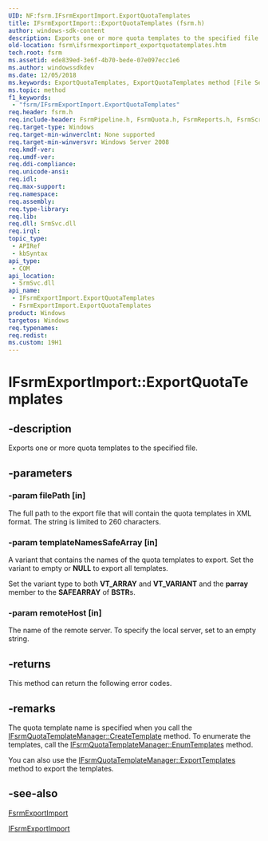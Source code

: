 ```yaml
---
UID: NF:fsrm.IFsrmExportImport.ExportQuotaTemplates
title: IFsrmExportImport::ExportQuotaTemplates (fsrm.h)
author: windows-sdk-content
description: Exports one or more quota templates to the specified file.
old-location: fsrm\ifsrmexportimport_exportquotatemplates.htm
tech.root: fsrm
ms.assetid: ede839ed-3e6f-4b70-bede-07e097ecc1e6
ms.author: windowssdkdev
ms.date: 12/05/2018
ms.keywords: ExportQuotaTemplates, ExportQuotaTemplates method [File Server Resource Manager], ExportQuotaTemplates method [File Server Resource Manager],FsrmExportImport class, ExportQuotaTemplates method [File Server Resource Manager],IFsrmExportImport interface, FsrmExportImport class [File Server Resource Manager],ExportQuotaTemplates method, IFsrmExportImport interface [File Server Resource Manager],ExportQuotaTemplates method, IFsrmExportImport.ExportQuotaTemplates, IFsrmExportImport::ExportQuotaTemplates, fs.ifsrmexportimport_exportquotatemplates, fsrm.ifsrmexportimport_exportquotatemplates, fsrm/IFsrmExportImport::ExportQuotaTemplates
ms.topic: method
f1_keywords: 
 - "fsrm/IFsrmExportImport.ExportQuotaTemplates"
req.header: fsrm.h
req.include-header: FsrmPipeline.h, FsrmQuota.h, FsrmReports.h, FsrmScreen.h, FsrmTlb.h
req.target-type: Windows
req.target-min-winverclnt: None supported
req.target-min-winversvr: Windows Server 2008
req.kmdf-ver: 
req.umdf-ver: 
req.ddi-compliance: 
req.unicode-ansi: 
req.idl: 
req.max-support: 
req.namespace: 
req.assembly: 
req.type-library: 
req.lib: 
req.dll: SrmSvc.dll
req.irql: 
topic_type:
 - APIRef
 - kbSyntax
api_type:
 - COM
api_location:
 - SrmSvc.dll
api_name:
 - IFsrmExportImport.ExportQuotaTemplates
 - FsrmExportImport.ExportQuotaTemplates
product: Windows
targetos: Windows
req.typenames: 
req.redist: 
ms.custom: 19H1
---
```


# IFsrmExportImport::ExportQuotaTemplates


## -description


Exports one or more quota templates to the specified file.


## -parameters




### -param filePath [in]

The full path to the export file that will contain the quota templates in XML format. The string is limited 
      to 260 characters.


### -param templateNamesSafeArray [in]

A variant that contains the names of the quota templates to export. Set the variant to empty or 
       <b>NULL</b> to export all templates.

Set the variant type to both <b>VT_ARRAY</b> and <b>VT_VARIANT</b> and 
       the <b>parray</b> member to the <b>SAFEARRAY</b> of 
       <b>BSTR</b>s.


### -param remoteHost [in]

The name of the remote server. To specify the local server, set to an empty string.


## -returns



This method can return the following error codes.




## -remarks



The quota template name is specified when you call the 
    <a href="https://docs.microsoft.com/previous-versions/windows/desktop/api/fsrmquota/nf-fsrmquota-ifsrmquotatemplatemanager-createtemplate">IFsrmQuotaTemplateManager::CreateTemplate</a> 
    method. To enumerate the templates, call the 
    <a href="https://docs.microsoft.com/previous-versions/windows/desktop/api/fsrmquota/nf-fsrmquota-ifsrmquotatemplatemanager-enumtemplates">IFsrmQuotaTemplateManager::EnumTemplates</a> 
    method.

You can also use the 
    <a href="https://docs.microsoft.com/previous-versions/windows/desktop/api/fsrmquota/nf-fsrmquota-ifsrmquotatemplatemanager-exporttemplates">IFsrmQuotaTemplateManager::ExportTemplates</a> 
    method to export the templates.




## -see-also




<a href="https://docs.microsoft.com/previous-versions/windows/desktop/fsrm/fsrmexportimport">FsrmExportImport</a>



<a href="https://docs.microsoft.com/previous-versions/windows/desktop/api/fsrm/nn-fsrm-ifsrmexportimport">IFsrmExportImport</a>
 

 

